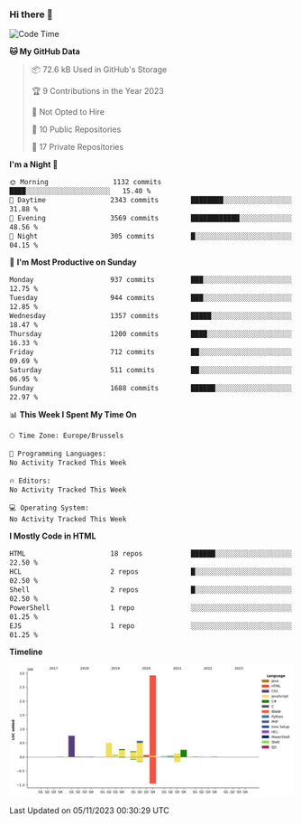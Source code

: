 ### Hi there 👋

<!--START_SECTION:waka-->
![Code Time](http://img.shields.io/badge/Code%20Time-1%2C222%20hrs%2056%20mins-blue)

**🐱 My GitHub Data** 

> 📦 72.6 kB Used in GitHub's Storage 
 > 
> 🏆 9 Contributions in the Year 2023
 > 
> 🚫 Not Opted to Hire
 > 
> 📜 10 Public Repositories 
 > 
> 🔑 17 Private Repositories 
 > 
**I'm a Night 🦉** 

```text
🌞 Morning                1132 commits        ████░░░░░░░░░░░░░░░░░░░░░   15.40 % 
🌆 Daytime                2343 commits        ████████░░░░░░░░░░░░░░░░░   31.88 % 
🌃 Evening                3569 commits        ████████████░░░░░░░░░░░░░   48.56 % 
🌙 Night                  305 commits         █░░░░░░░░░░░░░░░░░░░░░░░░   04.15 % 
```
📅 **I'm Most Productive on Sunday** 

```text
Monday                   937 commits         ███░░░░░░░░░░░░░░░░░░░░░░   12.75 % 
Tuesday                  944 commits         ███░░░░░░░░░░░░░░░░░░░░░░   12.85 % 
Wednesday                1357 commits        █████░░░░░░░░░░░░░░░░░░░░   18.47 % 
Thursday                 1200 commits        ████░░░░░░░░░░░░░░░░░░░░░   16.33 % 
Friday                   712 commits         ██░░░░░░░░░░░░░░░░░░░░░░░   09.69 % 
Saturday                 511 commits         ██░░░░░░░░░░░░░░░░░░░░░░░   06.95 % 
Sunday                   1688 commits        ██████░░░░░░░░░░░░░░░░░░░   22.97 % 
```


📊 **This Week I Spent My Time On** 

```text
🕑︎ Time Zone: Europe/Brussels

💬 Programming Languages: 
No Activity Tracked This Week

🔥 Editors: 
No Activity Tracked This Week

💻 Operating System: 
No Activity Tracked This Week
```

**I Mostly Code in HTML** 

```text
HTML                     18 repos            ██████░░░░░░░░░░░░░░░░░░░   22.50 % 
HCL                      2 repos             █░░░░░░░░░░░░░░░░░░░░░░░░   02.50 % 
Shell                    2 repos             █░░░░░░░░░░░░░░░░░░░░░░░░   02.50 % 
PowerShell               1 repo              ░░░░░░░░░░░░░░░░░░░░░░░░░   01.25 % 
EJS                      1 repo              ░░░░░░░░░░░░░░░░░░░░░░░░░   01.25 % 
```



**Timeline**

![Lines of Code chart](https://raw.githubusercontent.com/guillaumedeplancke/guillaumedeplancke/main/assets/bar_graph.png)


 Last Updated on 05/11/2023 00:30:29 UTC
<!--END_SECTION:waka-->
